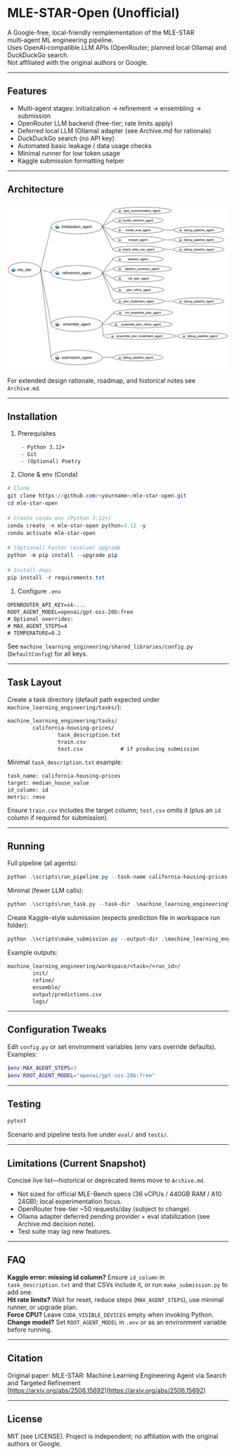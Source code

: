 
# MLE-STAR-Open (Unofficial)

A Google-free, local-friendly reimplementation of the MLE-STAR multi‑agent ML engineering pipeline.  
Uses OpenAI‑compatible LLM APIs (OpenRouter; planned local Ollama) and DuckDuckGo search.  
Not affiliated with the original authors or Google.

---

## Features

- Multi-agent stages: initialization → refinement → ensembling → submission
- OpenRouter LLM backend (free-tier; rate limits apply)
- Deferred local LLM (Ollama) adapter (see Archive.md for rationale)
- DuckDuckGo search (no API key)
- Automated basic leakage / data usage checks
- Minimal runner for low token usage
- Kaggle submission formatting helper

---

## Architecture

![Machine-Learning-Engineering](machine-learning-engineering-architecture.svg)

For extended design rationale, roadmap, and historical notes see `Archive.md`.

---

<!-- markdownlint-disable MD046 -->
## Installation

1. Prerequisites

        - Python 3.12+
        - Git
        - (Optional) Poetry

1. Clone & env (Conda)

```powershell
# Clone
git clone https://github.com/<yourname>/mle-star-open.git
cd mle-star-open

# Create conda env (Python 3.12+)
conda create -n mle-star-open python=3.12 -y
conda activate mle-star-open

# (Optional) Faster resolver upgrade
python -m pip install --upgrade pip

# Install deps
pip install -r requirements.txt
```

1. Configure `.env`

```env
OPENROUTER_API_KEY=sk-...
ROOT_AGENT_MODEL=openai/gpt-oss-20b:free
# Optional overrides:
# MAX_AGENT_STEPS=4
# TEMPERATURE=0.2
```

See `machine_learning_engineering/shared_libraries/config.py` (`DefaultConfig`) for all keys.

---

## Task Layout

Create a task directory (default path expected under `machine_learning_engineering/tasks/`):

```text
machine_learning_engineering/tasks/
        california-housing-prices/
                task_description.txt
                train.csv
                test.csv            # if producing submission
```

Minimal `task_description.txt` example:

```text
task_name: california-housing-prices
target: median_house_value
id_column: id
metric: rmse
```

Ensure `train.csv` includes the target column; `test.csv` omits it (plus an `id` column if required for submission).

---

## Running

Full pipeline (all agents):

```powershell
python .\scripts\run_pipeline.py --task-name california-housing-prices
```

Minimal (fewer LLM calls):

```powershell
python .\scripts\run_task.py --task-dir .\machine_learning_engineering\tasks\california-housing-prices
```

Create Kaggle-style submission (expects prediction file in workspace run folder):

```powershell
python .\scripts\make_submission.py --output-dir .\machine_learning_engineering\workspace\california-housing-prices\1\output
```

Example outputs:

```text
machine_learning_engineering/workspace/<task>/<run_id>/
        init/
        refine/
        ensemble/
        output/predictions.csv
        logs/
```

---

## Configuration Tweaks

Edit `config.py` or set environment variables (env vars override defaults). Examples:

```powershell
$env:MAX_AGENT_STEPS=3
$env:ROOT_AGENT_MODEL="openai/gpt-oss-20b:free"
```

---

## Testing

```powershell
pytest
```

Scenario and pipeline tests live under `eval/` and `tests/`.

---

## Limitations (Current Snapshot)

Concise live list—historical or deprecated items move to `Archive.md`.

- Not sized for official MLE-Bench specs (36 vCPUs / 440GB RAM / A10 24GB); local experimentation focus.
- OpenRouter free-tier ~50 requests/day (subject to change).
- Ollama adapter deferred pending provider + eval stabilization (see Archive.md decision note).
- Test suite may lag new features.

---

## FAQ

**Kaggle error: missing id column?** Ensure `id_column` in `task_description.txt` and that CSVs include it, or run `make_submission.py` to add one.  
**Hit rate limits?** Wait for reset, reduce steps (`MAX_AGENT_STEPS`), use minimal runner, or upgrade plan.  
**Force CPU?** Leave `CUDA_VISIBLE_DEVICES` empty when invoking Python.  
**Change model?** Set `ROOT_AGENT_MODEL` in `.env` or as an environment variable before running.

---

## Citation

Original paper: MLE-STAR: Machine Learning Engineering Agent via Search and Targeted Refinement  
[https://arxiv.org/abs/2506.15692](https://arxiv.org/abs/2506.15692)

---

## License

MIT (see LICENSE). Project is independent; no affiliation with the original authors or Google.
